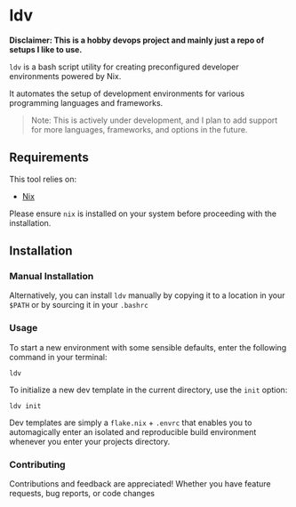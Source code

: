 # ldv
**Disclaimer: This is a hobby devops project and mainly just a repo of setups I like to use.**

`ldv` is a bash script utility for creating preconfigured developer environments powered by Nix. 

It automates the setup of development environments for various programming languages and frameworks.

> Note: This is actively under development, and I plan to add support for more languages, frameworks, and options in the future.

## Requirements

This tool relies on:

- [Nix](https://nixos.org/download.html)

Please ensure `nix` is installed on your system before proceeding with the installation.

## Installation


### Manual Installation

Alternatively, you can install `ldv` manually by copying it to a location in your `$PATH` or by sourcing it in your `.bashrc`

### Usage

To start a new environment with some sensible defaults, enter the following command in your terminal:

`ldv`

To initialize a new dev template in the current directory, use the `init` option:

`ldv init`

Dev templates are simply a `flake.nix` + `.envrc` that enables you to automagically enter an isolated and reproducible build environment whenever you enter your projects directory.

### Contributing

Contributions and feedback are appreciated! Whether you have feature requests, bug reports, or code changes

